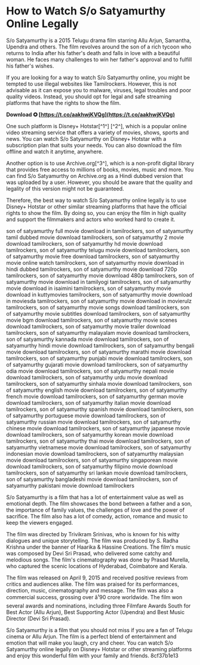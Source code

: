 # How to Watch S/o Satyamurthy Online Legally
 
S/o Satyamurthy is a 2015 Telugu drama film starring Allu Arjun, Samantha, Upendra and others. The film revolves around the son of a rich tycoon who returns to India after his father's death and falls in love with a beautiful woman. He faces many challenges to win her father's approval and to fulfill his father's wishes.
 
If you are looking for a way to watch S/o Satyamurthy online, you might be tempted to use illegal websites like Tamilrockers. However, this is not advisable as it can expose you to malware, viruses, legal troubles and poor quality videos. Instead, you should opt for legal and safe streaming platforms that have the rights to show the film.
 
**Download ✪ [https://t.co/aakhwjKVQg](https://t.co/aakhwjKVQg)**


 
One such platform is Disney+ Hotstar[^1^] [^2^], which is a popular online video streaming service that offers a variety of movies, shows, sports and news. You can watch S/o Satyamurthy on Disney+ Hotstar with a subscription plan that suits your needs. You can also download the film offline and watch it anytime, anywhere.
 
Another option is to use Archive.org[^3^], which is a non-profit digital library that provides free access to millions of books, movies, music and more. You can find S/o Satyamurthy on Archive.org as a Hindi dubbed version that was uploaded by a user. However, you should be aware that the quality and legality of this version might not be guaranteed.
 
Therefore, the best way to watch S/o Satyamurthy online legally is to use Disney+ Hotstar or other similar streaming platforms that have the official rights to show the film. By doing so, you can enjoy the film in high quality and support the filmmakers and actors who worked hard to create it.
 
son of satyamurthy full movie download in tamilrockers,  son of satyamurthy tamil dubbed movie download tamilrockers,  son of satyamurthy 2 movie download tamilrockers,  son of satyamurthy hd movie download tamilrockers,  son of satyamurthy telugu movie download tamilrockers,  son of satyamurthy movie free download tamilrockers,  son of satyamurthy movie online watch tamilrockers,  son of satyamurthy movie download in hindi dubbed tamilrockers,  son of satyamurthy movie download 720p tamilrockers,  son of satyamurthy movie download 480p tamilrockers,  son of satyamurthy movie download in tamilyogi tamilrockers,  son of satyamurthy movie download in isaimini tamilrockers,  son of satyamurthy movie download in kuttymovies tamilrockers,  son of satyamurthy movie download in moviesda tamilrockers,  son of satyamurthy movie download in movierulz tamilrockers,  son of satyamurthy movie songs download tamilrockers,  son of satyamurthy movie subtitles download tamilrockers,  son of satyamurthy movie bgm download tamilrockers,  son of satyamurthy movie scenes download tamilrockers,  son of satyamurthy movie trailer download tamilrockers,  son of satyamurthy malayalam movie download tamilrockers,  son of satyamurthy kannada movie download tamilrockers,  son of satyamurthy hindi movie download tamilrockers,  son of satyamurthy bengali movie download tamilrockers,  son of satyamurthy marathi movie download tamilrockers,  son of satyamurthy punjabi movie download tamilrockers,  son of satyamurthy gujarati movie download tamilrockers,  son of satyamurthy odia movie download tamilrockers,  son of satyamurthy nepali movie download tamilrockers,  son of satyamurthy urdu movie download tamilrockers,  son of satyamurthy sinhala movie download tamilrockers,  son of satyamurthy english movie download tamilrockers,  son of satyamurthy french movie download tamilrockers,  son of satyamurthy german movie download tamilrockers,  son of satyamurthy italian movie download tamilrockers,  son of satyamurthy spanish movie download tamilrockers,  son of satyamurthy portuguese movie download tamilrockers,  son of satyamurthy russian movie download tamilrockers,  son of satyamurthy chinese movie download tamilrockers,  son of satyamurthy japanese movie download tamilrockers,  son of satyamurthy korean movie download tamilrockers,  son of satyamurthy thai movie download tamilrockers,  son of satyamurthy vietnamese movie download tamilrockers,  son of satyamurthy indonesian movie download tamilrockers,  son of satyamurthy malaysian movie download tamilrockers,  son of satyamurthy singaporean movie download tamilrockers,  son of satyamurthy filipino movie download tamilrockers,  son of satyamurthy sri lankan movie download tamilrockers,  son of satyamurthy bangladeshi movie download tamilrockers,  son of satyamurthy pakistani movie download tamilrockers
  
S/o Satyamurthy is a film that has a lot of entertainment value as well as emotional depth. The film showcases the bond between a father and a son, the importance of family values, the challenges of love and the power of sacrifice. The film also has a lot of comedy, action, romance and music to keep the viewers engaged.
 
The film was directed by Trivikram Srinivas, who is known for his witty dialogues and unique storytelling. The film was produced by S. Radha Krishna under the banner of Haarika & Hassine Creations. The film's music was composed by Devi Sri Prasad, who delivered some catchy and melodious songs. The film's cinematography was done by Prasad Murella, who captured the scenic locations of Hyderabad, Coimbatore and Kerala.
 
The film was released on April 9, 2015 and received positive reviews from critics and audiences alike. The film was praised for its performances, direction, music, cinematography and message. The film was also a commercial success, grossing over â¹90 crore worldwide. The film won several awards and nominations, including three Filmfare Awards South for Best Actor (Allu Arjun), Best Supporting Actor (Upendra) and Best Music Director (Devi Sri Prasad).
 
S/o Satyamurthy is a film that you should not miss if you are a fan of Telugu cinema or Allu Arjun. The film is a perfect blend of entertainment and emotion that will make you laugh, cry and cheer. You can watch S/o Satyamurthy online legally on Disney+ Hotstar or other streaming platforms and enjoy this wonderful film with your family and friends.
 8cf37b1e13
 
